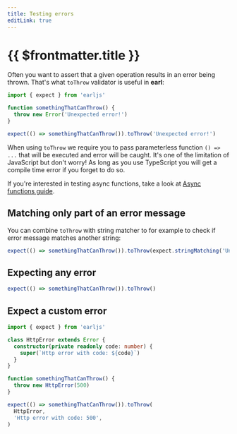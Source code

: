 ```yaml
---
title: Testing errors
editLink: true
---
```


# {{ $frontmatter.title }}

Often you want to assert that a given operation results in an error being
thrown. That's what `toThrow` validator is useful in **earl**:

```typescript
import { expect } from 'earljs'

function somethingThatCanThrow() {
  throw new Error('Unexpected error!')
}

expect(() => somethingThatCanThrow()).toThrow('Unexpected error!')
```

When using `toThrow` we require you to pass parameterless function `() => ...`
that will be executed and error will be caught. It's one of the limitation of
JavaScript but don't worry! As long as you use TypeScript you will get a compile
time error if you forget to do so.

If you're interested in testing async functions, take a look at [Async functions guide](/guides/async-functions).

## Matching only part of an error message

You can combine `toThrow` with string matcher to for example to check if error
message matches another string:

```typescript
expect(() => somethingThatCanThrow()).toThrow(expect.stringMatching('Unexpected')
```

## Expecting any error

```typescript
expect(() => somethingThatCanThrow()).toThrow()
```

## Expect a custom error

```typescript
import { expect } from 'earljs'

class HttpError extends Error {
  constructor(private readonly code: number) {
    super(`Http error with code: ${code}`)
  }
}

function somethingThatCanThrow() {
  throw new HttpError(500)
}

expect(() => somethingThatCanThrow()).toThrow(
  HttpError,
  'Http error with code: 500',
)
```
